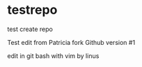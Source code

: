 # testrepo
test create repo

Test edit from Patricia fork Github version #1

edit  in git bash with vim by linus

